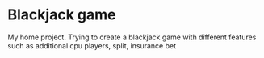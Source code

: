 # Blackjack game
My home project.
Trying to create a blackjack game with different features such as additional cpu players, split, insurance bet
